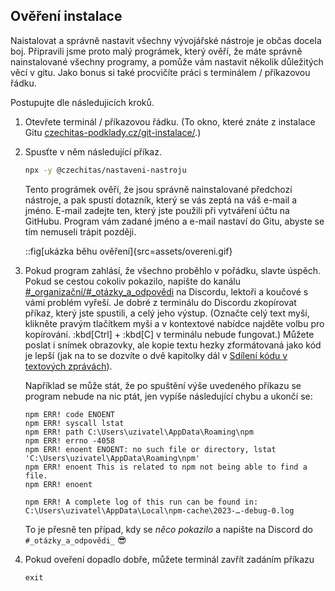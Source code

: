 ## Ověření instalace

Naistalovat a správně nastavit všechny vývojářské nástroje je občas docela boj. Připravili jsme proto malý prográmek, který ověří, že máte správně nainstalované všechny programy, a pomůže vám nastavit několik důležitých věcí v gitu. Jako bonus si také procvičíte práci s terminálem / příkazovou řádku.

Postupujte dle následujicích kroků.

1. Otevřete terminál / příkazovou řádku. (To okno, které znáte z instalace Gitu [czechitas-podklady.cz/git-instalace/](https://czechitas-podklady.cz/git-instalace/).)
1. Spusťte v něm následující příkaz.

   ```sh
   npx -y @czechitas/nastaveni-nastroju
   ```

   Tento prográmek ověří, že jsou správně nainstalované předchozí nástroje, a pak spustí dotazník, který se vás zeptá na váš e-mail a jméno. E-mail zadejte ten, který jste použili při vytváření účtu na GitHubu. Program vám zadané jméno a e-mail nastaví do Gitu, abyste se tím nemuseli trápit později.

   ::fig[ukázka běhu ověření]{src=assets/overeni.gif}

1. Pokud program zahlásí, že všechno proběhlo v pořádku, slavte úspěch. Pokud se cestou cokoliv pokazilo, napište do kanálu [#\_organizační/#\_otázky_a_odpovědi](https://discord.com/channels/1252875899066388481/1338852707082965042) na Discordu, lektoři a koučové s vámi problém vyřeší. Je dobré z terminálu do Discordu zkopírovat příkaz, který jste spustili, a celý jeho výstup. (Označte celý text myší, klikněte pravým tlačítkem myši a v kontextové nabídce najděte volbu pro kopírování. :kbd[Ctrl] + :kbd[C] v terminálu nebude fungovat.) Můžete poslat i snímek obrazovky, ale kopie textu hezky zformátovaná jako kód je lepší (jak na to se dozvíte o dvě kapitolky dál v [Sdílení kódu v textových zprávách](kod-ve-zpravach)).

   Například se může stát, že po spuštění výše uvedeného příkazu se program nebude na nic ptát, jen vypíše následující chybu a ukončí se:

   ```
   npm ERR! code ENOENT
   npm ERR! syscall lstat
   npm ERR! path C:\Users\uzivatel\AppData\Roaming\npm
   npm ERR! errno -4058
   npm ERR! enoent ENOENT: no such file or directory, lstat 'C:\Users\uzivatel\AppData\Roaming\npm'
   npm ERR! enoent This is related to npm not being able to find a file.
   npm ERR! enoent

   npm ERR! A complete log of this run can be found in: C:\Users\uzivatel\AppData\Local\npm-cache\2023-…-debug-0.log

   ```

   To je přesně ten případ, kdy se _něco pokazilo_ a napište na Discord do `#_otázky_a_odpovědi_` 😎

1. Pokud oveření dopadlo dobře, můžete terminál zavřít zadáním příkazu
   ```shell
   exit
   ```
